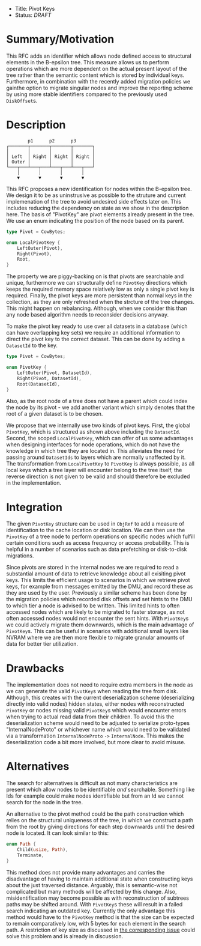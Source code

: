 - Title: Pivot Keys
- Status: *DRAFT*

# Summary/Motivation

This RFC adds an identifier which allows node defined access to structural
elements in the B-epsilon tree. This measure allows us to perform operations
which are more dependent on the actual present layout of the tree rather than
the semantic content which is stored by individual keys. Furthermore, in
combination with the recently added migration policies we gainthe option to
migrate singular nodes and improve the reporting scheme by using more stable
identifiers compared to the previously used `DiskOffset`s.

# Description

```ascii
        p1      p2      p3
┌───────┬───────┬───────┬───────┐
│       │       │       │       │
│ Left  │ Right │ Right │ Right │
│ Outer │       │       │       │
└───┬───┴───┬───┴───┬───┴───┬───┘
    │       │       │       │
    ▼       ▼       ▼       ▼
```

This RFC proposes a new identification for nodes within the B-epsilon tree. We
design it to be as uninstrusive as possible to the struture and current
implemenation of the tree to avoid undesired side effects later on. This
includes reducing the dependency on state as we show in the description here.
The basis of "PivotKey" are pivot elements already present in the tree. We use
an enum indicating the position of the node based on its parent.

```rust
type Pivot = CowBytes;

enum LocalPivotKey {
    LeftOuter(Pivot),
    Right(Pivot),
    Root,
}
```

The property we are piggy-backing on is that pivots are searchable and unique,
furthermore we can structurally define `PivotKey` directions which keeps the
required memory space relatively low as only a single pivot key is required.
Finally, the pivot keys are more persistent than normal keys in the collection,
as they are only refreshed when the strcture of the tree changes. This might
happen on rebalancing. Although, when we consider this than any node based
algorithm needs to reconsider decisions anyway.

To make the pivot key ready to use over all datasets in a database (which can
have overlapping key sets) we require an additional information to direct the
pivot key to the correct dataset. This can be done by adding a `DatasetId` to
the key.

```rust
type Pivot = CowBytes;

enum PivotKey {
    LeftOuter(Pivot, DatasetId),
    Right(Pivot, DatasetId),
    Root(DatasetId),
}
```

Also, as the root node of a tree does not have a parent which could index the
node by its pivot - we add another variant which simply denotes that the root
of a given dataset is to be chosen.

We propose that we internally use two kinds of pivot keys. First, the global
`PivotKey`, which is structured as shown above including the `DatasetId`.
Second, the scoped `LocalPivotKey`, which can offer of us some advantages when
designing interfaces for node operations, which do not have the knowledge in
which tree they are located in. This alleviates the need for passing around
`DatasetIds` to layers which are normally unaffected by it. The transformation
from `LocalPivotKey` to `PivotKey` is always possible, as all local keys which a
tree layer will encounter belong to the tree itself, the reverse direction is
not given to be valid and should therefore be excluded in the implementation.

# Integration

The given `PivotKey` structure can be used in `ObjRef` to add a measure of
identification to the cache location or disk location.
We can then use the `PivotKey` of a tree node to perform operations on specific
nodes which fulfill certain conditions such as access frequency or access
probability. This is helpful in a number of scenarios such as data prefetching
or disk-to-disk migrations.

Since pivots are stored in the internal nodes we are required to read a
substantial amount of data to retrieve knowledge about all exisiting pivot keys.
This limits the efficient usage to scenarios in which we retrieve pivot keys,
for example from messages emitted by the DMU, and record these as they are used
by the user. Previously a similar scheme has been done by the migration policies
which recorded disk offsets and set hints to the DMU to which tier a node is
advised to be written.
This limited hints to often accessed nodes which are likely to be migrated to
faster storage, as not often accessed nodes would not encounter the sent hints.
With `PivotKey`s we could actively migrate them downwards, which is the main
advantage of `PivotKey`s. This can be useful in scenarios with additional small
layers like NVRAM where we are then more flexible to migrate granular amounts of
data for better tier utilization.

# Drawbacks

The implementation does not need to require extra members in the node as we can
generate the valid `PivotKey`s when reading the tree from disk. Although, this
creates with the current deserialization scheme (deserializing directly into
valid nodes) hidden states, either nodes with reconstructed `PivotKey` or nodes
missing valid `PivotKey`s which would encounter errors when trying to actual
read data from their children. To avoid this the deserialization scheme would
need to be adjusted to serialize proto-types "InternalNodeProto" or whichever
name which would need to be validated via a transformation `InternalNodeProto`
`->` `InternalNode`. This makes the deserialization code a bit more involved,
but more clear to avoid misuse.

# Alternatives

The search for alternatives is difficult as not many characteristics are present
which allow nodes to be identifiable *and* searchable. Something like Ids for
example could make nodes identifiable but from an Id we cannot search for the
node in the tree.

An alternative to the pivot method could be the path construction which relies
on the structural uniqueness of the tree, in which we construct a path from the
root by giving directions for each step downwards until the desired node is
located. It can look similar to this:

```rust
enum Path {
    Child(usize, Path),
    Terminate,
}
```

This method does not provide many advantages and carries the disadvantage of
having to maintain additional state when constructing keys about the just
traversed distance. Arguably, this is semantic-wise not complicated but many
methods will be affected by this change. Also, misidentification may become
possible as with reconstruction of subtrees paths may be shifted around. With
`PivotKey`s these will result in a failed search indicating an outdated key.
Currently the only advantage this method would have to the `PivotKey` method is
that the size can be expected to remain comparatively low, with 5 bytes for
each element in the search path. A restriction of key size as discussed in [the
corresponding issue](https://github.com/parcio/haura/issues/12) could solve
this problem and is already in discussion.
